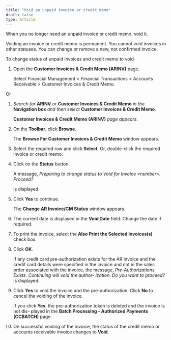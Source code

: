 ```yaml
---
title: "Void an unpaid invoice or credit memo"
draft: false
type: Article
---
```


When you no longer need an unpaid invoice or credit memo, void it.

Voiding an invoice or credit memo is permanent. You cannot void invoices in other statuses. You can change or remove a new, not confirmed invoice.

To change status of unpaid invoices and credit memo to void

1.  Open the **Customer Invoices & Credit Memo (ARINV)** page.

    Select Financial Management > Financial Transactions > Accounts Receivable > Customer Invoices & Credit Memo.

Or

1.  *Search for* **ARINV** *or* **Customer Invoices & Credit Memo** *in the* **Navigation box** *and then select* **Customer Invoices & Credit Memo**.

    **Customer Invoices & Credit Memo (ARINV)** *page appears.*

2.  On the **Toolbar**, click **Browse**.

    The **Browse For Customer Invoices & Credit Memo** window appears.

3.  Select the required row and click **Select**. Or, double-click the required invoice or credit memo.
4.  Click on the **Status** button.

    A message, *Preparing to change status to Void for Invoice \<number>. Proceed?*

    is displayed.

5.  Click **Yes** to continue.

    The **Change AR Invoice/CM Status** window appears.

6.  The current date is displayed in the **Void Date** field. Change the date if required.
7.  To print the invoice, select the **Also Print the Selected Invoices(s)** check box.
8.  Click **OK**.

    If any credit card pre-authorization exists for the AR invoice and the credit card details were specified in the invoice and not in the sales order associated with the invoice, the message, *Pre-Authorizations Exists. Continuing will void the author- ization. Do you want to proceed?* is displayed.

9.  Click **Yes** to void the invoice and the pre-authorization. Click **No** to cancel the voiding of the invoice.

    If you click **Yes**, the pre-authorization token is deleted and the invoice is not dis- played in the **Batch Processing - Authorized Payments (CCBATCH)** page.

1.  On successful voiding of the invoice, the status of the credit memo or accounts receivable invoice changes to **Void**.